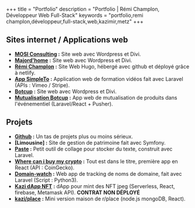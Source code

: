 +++
title = "Portfolio"
description = "Portfolio | Rémi Champlon, Développeur Web Full-Stack"
keywords = "portfolio,remi champlon,développeur,full-stack,web,kazimir,metz"
+++

## Sites internet / Applications web

- **[MOSI Consulting](https://mosiconsulting.com/) :** Site web avec Wordpress et Divi.
- **[Majord'home](https://majord-home.fr/) :** Site web avec Wordpress et Divi.
- **[Rémi Champlon](https://remi-champlon.fr/) :** Site Web Hugo, hébergé avec github et déployé grâce à netlify.
- **[App SimpleTo](https://app.simpleto.fr/) :** Application web de formation vidéos fait avec Laravel (APIs : Vimeo / Stripe).
- **[Botcup](https://www.botcup.fr/) :**  Site web avec Wordpress et Divi.
- **[Mutualisation Botcup](https://mutualisation.botcup.fr/) :**  App web de mutualisation de produits dans l'événementiel (Laravel/React + Pusher).

## Projets

- **[Github](https://github.com/Kazimir42) :** Un tas de projets plus ou moins sérieux.
- **[Limousine] :** Site de gestion de patrimoine fait avec Symfony.
- **[Paste](https://paste.remi-champlon.fr/) :** Petit outil de collage pour stocker du texte, construit avec Laravel.
- **[Where can i buy my crypto](https://infallible-feynman-35c764.netlify.app/) :** Tout est dans le titre, première app en React (API : CoinGecko).
- **[Domain-watch](https://domain-watch.remi-champlon.fr/) :** Web app de tracking de noms de domaine, fait avec Laravel (Script : Python3).
- **[Kazi dApp NFT](https://spiffy-seahorse-313435.netlify.app/) :** dApp pour mint des NFT jpeg (Serverless, React, firebase, Metamask API). **CONTRAT NON DÉPLOYÉ**
- **[kazi/place](https://place.remi-champlon.fr/) :** Mini version maison de r/place (node.js mongoDB, React).